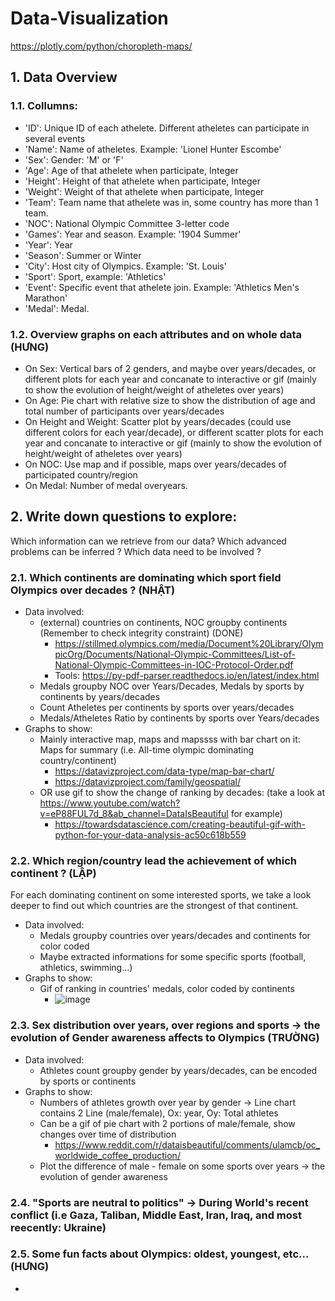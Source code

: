# Data-Visualization
https://plotly.com/python/choropleth-maps/
## 1. Data Overview
### 1.1. Collumns:
+ 'ID': Unique ID of each athelete. Different atheletes can participate in several events
+ 'Name': Name of atheletes. Example: 'Lionel Hunter Escombe'
+ 'Sex': Gender: 'M' or 'F'
+ 'Age': Age of that athelete when participate, Integer
+ 'Height': Height of that athelete when participate, Integer
+ 'Weight': Weight of that athelete when participate, Integer
+ 'Team': Team name that athelete was in, some country has more than 1 team.
+ 'NOC': National Olympic Committee 3-letter code
+ 'Games': Year and season. Example: '1904 Summer'
+ 'Year': Year
+ 'Season': Summer or Winter
+ 'City': Host city of Olympics. Example: 'St. Louis'
+ 'Sport': Sport, example: 'Athletics'
+ 'Event': Specific event that athelete join. Example: 'Athletics Men's Marathon'
+ 'Medal': Medal.
### 1.2. Overview graphs on each attributes and on whole data (HƯNG)
+ On Sex: Vertical bars of 2 genders, and maybe over years/decades, or different plots for each year and concanate to interactive or gif (mainly to show the evolution of height/weight of atheletes over years)
+ On Age: Pie chart with relative size to show the distribution of age and total number of participants over years/decades
+ On Height and Weight: Scatter plot by years/decades (could use different colors for each year/decade), or different scatter plots for each year and concanate to interactive or gif (mainly to show the evolution of height/weight of atheletes over years)
+ On NOC: Use map and if possible, maps over years/decades of participated country/region
+ On Medal: Number of medal overyears.
## 2. Write down questions to explore:
Which information can we retrieve from our data? 
Which advanced problems can be inferred ?
Which data need to be involved ?
### 2.1. Which continents are dominating which sport field Olympics over decades ? (NHẬT)
+ Data involved: 
  + (external) countries on continents, NOC groupby continents (Remember to check integrity constraint) (DONE)
    + https://stillmed.olympics.com/media/Document%20Library/OlympicOrg/Documents/National-Olympic-Committees/List-of-National-Olympic-Committees-in-IOC-Protocol-Order.pdf
    + Tools: https://py-pdf-parser.readthedocs.io/en/latest/index.html
  + Medals groupby NOC over Years/Decades, Medals by sports by continents by years/decades 
  + Count Atheletes per continents by sports over years/decades
  + Medals/Atheletes Ratio by continents by sports over Years/decades
+ Graphs to show:
  + Mainly interactive map, maps and mapssss with bar chart on it: Maps for summary (i.e. All-time olympic dominating country/continent)
    + https://datavizproject.com/data-type/map-bar-chart/
    + https://datavizproject.com/family/geospatial/
  + OR use gif to show the change of ranking by decades: (take a look at https://www.youtube.com/watch?v=eP88FUL7d_8&ab_channel=DataIsBeautiful for example)
    + https://towardsdatascience.com/creating-beautiful-gif-with-python-for-your-data-analysis-ac50c618b559 
### 2.2. Which region/country lead the achievement of which continent ? (LẬP)
For each dominating continent on some interested sports, we take a look deeper to find out which countries are the strongest of that continent.
+ Data involved:
  + Medals groupby countries over years/decades and continents for color coded
  + Maybe extracted informations for some specific sports (football, athletics, swimming...)
+ Graphs to show:
  + Gif of ranking in countries' medals, color coded by continents
    + ![image](https://user-images.githubusercontent.com/72718669/167535367-c9bc3ff2-d262-4ef5-8c8f-274f0d3a70ad.png)
### 2.3. Sex distribution over years, over regions and sports -> the evolution of Gender awareness affects to Olympics (TRƯỜNG)
+ Data involved:
  + Athletes count groupby gender by years/decades, can be encoded by sports or continents
+ Graphs to show:
  + Numbers of athletes growth over year by gender -> Line chart contains 2 Line (male/female), Ox: year, Oy: Total athletes 
  + Can be a gif of pie chart with 2 portions of male/female, show changes over time of distribution
    + https://www.reddit.com/r/dataisbeautiful/comments/ulamcb/oc_worldwide_coffee_production/
  + Plot the difference of male - female on some sports over years
-> the evolution of gender awareness
### 2.4. "Sports are neutral to politics" -> During World's recent conflict (i.e Gaza, Taliban, Middle East, Iran, Iraq, and most reecently: Ukraine)
### 2.5. Some fun facts about Olympics: oldest, youngest, etc... (HƯNG)
+ 
